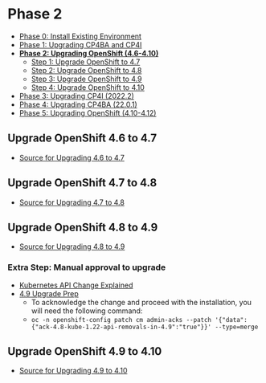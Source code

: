 # Phase 2

- [Phase 0: Install Existing Environment](https://github.com/gabrielhicksibm/upgrade-documentation/blob/main/phases/phase-0.md)
- [Phase 1: Upgrading CP4BA and CP4I](https://github.com/gabrielhicksibm/upgrade-documentation/blob/main/phases/phase-1.md)
- [**Phase 2: Upgrading OpenShift (4.6-4.10)**](https://github.com/gabrielhicksibm/upgrade-documentation/blob/main/phases/phase-2.md)
  - [Step 1: Upgrade OpenShift to 4.7](#upgrade-openshift-46-to-47)
  - [Step 2: Upgrade OpenShift to 4.8](#upgrade-openshift-47-to-48)
  - [Step 3: Upgrade OpenShift to 4.9](#upgrade-openshift-48-to-49)
  - [Step 4: Upgrade OpenShift to 4.10](#upgrade-openshift-49-to-410)
- [Phase 3: Upgrading CP4I (2022.2)](https://github.com/gabrielhicksibm/upgrade-documentation/blob/main/phases/phase-3.md)
- [Phase 4: Upgrading CP4BA (22.0.1)](https://github.com/gabrielhicksibm/upgrade-documentation/blob/main/phases/phase-4.md)
- [Phase 5: Upgrading OpenShift (4.10-4.12)](https://github.com/gabrielhicksibm/upgrade-documentation/blob/main/phases/phase-5.md)

## Upgrade OpenShift 4.6 to 4.7

- [Source for Upgrading 4.6 to 4.7](https://docs.openshift.com/container-platform/4.7/updating/updating-cluster-within-minor.html)

<!-- ### TODO -->

## Upgrade OpenShift 4.7 to 4.8

- [Source for Upgrading 4.7 to 4.8](https://docs.openshift.com/container-platform/4.8/updating/updating-cluster-within-minor.html)

<!-- ### TODO -->

## Upgrade OpenShift 4.8 to 4.9

- [Source for Upgrading 4.8 to 4.9](https://docs.openshift.com/container-platform/4.9/updating/updating-cluster-within-minor.html)

### Extra Step: Manual approval to upgrade

- [Kubernetes API Change Explained](https://access.redhat.com/articles/6955985)
- [4.9 Upgrade Prep](https://access.redhat.com/articles/6329921)
  - To acknowledge the change and proceed with the installation, you will need the following command:
  - `oc -n openshift-config patch cm admin-acks --patch '{"data":{"ack-4.8-kube-1.22-api-removals-in-4.9":"true"}}' --type=merge`

## Upgrade OpenShift 4.9 to 4.10

- [Source for Upgrading 4.9 to 4.10](https://docs.openshift.com/container-platform/4.10/updating/updating-cluster-within-minor.html)

<!-- ### TODO -->
